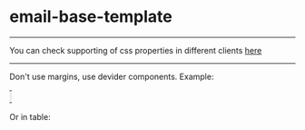 # email-base-template
***
You can check supporting of css properties in different clients [here](https://www.campaignmonitor.com/css)
***
Don't use margins, use devider components.
Example:
<table width="100%" border="0" cellspacing="0" cellpadding="0" align="center">
  <tr>
    <td bgcolor="#ececec" height="16px" style="padding: 0">&nbsp;</td>
  </tr>
</table>
Or in table:
<td bgcolor="#ececec" height="16px" style="padding: 0">&nbsp;</td>
